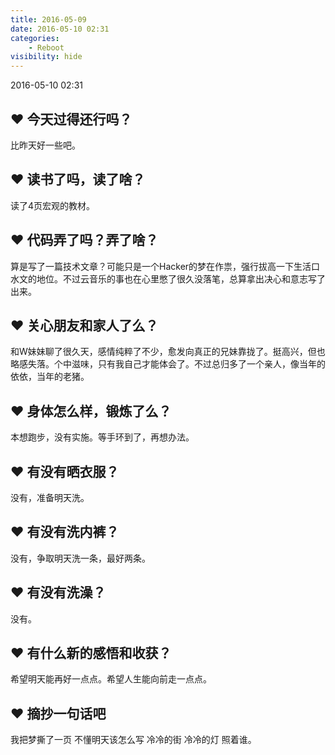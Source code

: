 ```yaml
---
title: 2016-05-09
date: 2016-05-10 02:31
categories:
    - Reboot
visibility: hide
---
```


2016-05-10 02:31

<!-- more -->

## ❤ 今天过得还行吗？

比昨天好一些吧。

## ❤ 读书了吗，读了啥？

读了4页宏观的教材。

## ❤ 代码弄了吗？弄了啥？

算是写了一篇技术文章？可能只是一个Hacker的梦在作祟，强行拔高一下生活口水文的地位。不过云音乐的事也在心里憋了很久没落笔，总算拿出决心和意志写了出来。

## ❤ 关心朋友和家人了么？

和W妹妹聊了很久天，感情纯粹了不少，愈发向真正的兄妹靠拢了。挺高兴，但也略感失落。个中滋味，只有我自己才能体会了。不过总归多了一个亲人，像当年的依依，当年的老猪。

## ❤ 身体怎么样，锻炼了么？

本想跑步，没有实施。等手环到了，再想办法。

## ❤ 有没有晒衣服？

没有，准备明天洗。

## ❤ 有没有洗内裤？

没有，争取明天洗一条，最好两条。

## ❤ 有没有洗澡？

没有。

## ❤ 有什么新的感悟和收获？

希望明天能再好一点点。希望人生能向前走一点点。

## ❤ 摘抄一句话吧

我把梦撕了一页 不懂明天该怎么写 冷冷的街 冷冷的灯 照着谁。